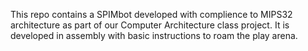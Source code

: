 This repo contains a SPIMbot developed with complience to MIPS32 architecture as part of our Computer Architecture class project.
It is developed in assembly with basic instructions to roam the play arena.